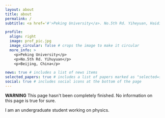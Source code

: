 ```yaml
---
layout: about
title: about
permalink: /
subtitle: <a href='#'>Peking University</a>. No.5th Rd. Yiheyuan, Haidian District, Beijing, China

profile:
  align: right
  image: prof_pic.jpg
  image_circular: false # crops the image to make it circular
  more_info: >
    <p>Peking University</p>
    <p>No.5th Rd. Yihuyuan</p>
    <p>Beijing, China</p>

news: true # includes a list of news items
selected_papers: true # includes a list of papers marked as "selected={true}"
social: true # includes social icons at the bottom of the page
---
```



**WARNING** This page hasn't been completely finished. No information on this page is true for sure.

I am an undergraduate student working on physics.
